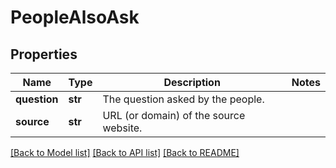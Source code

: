 # PeopleAlsoAsk

## Properties
Name | Type | Description | Notes
------------ | ------------- | ------------- | -------------
**question** | **str** | The question asked by the people. | 
**source** | **str** | URL (or domain) of the source website. | 

[[Back to Model list]](../README.md#documentation-for-models) [[Back to API list]](../README.md#documentation-for-api-endpoints) [[Back to README]](../README.md)

